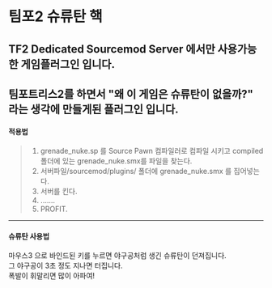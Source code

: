 # 팀포2 슈류탄 핵

## TF2 Dedicated Sourcemod Server 에서만 사용가능한 게임플러그인 입니다.  
## 팀포트리스2를 하면서 "왜 이 게임은 슈류탄이 없을까?" 라는 생각에 만들게된 플러그인 입니다.  
  
#### 적용법  

> 1. grenade_nuke.sp 를 Source Pawn 컴파일러로 컴파일 시키고 compiled 폴더에 있는 grenade_nuke.smx를 파일을 찾는다.  
> 2. 서버파일/sourcemod/plugins/ 폴더에 grenade_nuke.smx 를 집어넣는다.
> 3. 서버를 킨다.
> 4. .......
> 5. PROFIT.

---------------------------------------

#### 슈류탄 사용법  
마우스3 으로 바인드된 키를 누르면 야구공처럼 생긴 슈류탄이 던져집니다.  
그 야구공이 3초 정도 지나면 터집니다.  
폭발이 휘말리면 많이 아파여! 

